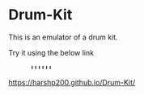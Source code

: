 # Drum-Kit

This is an emulator of a drum kit.

Try it using the below link

          ⬇⬇⬇⬇⬇⬇
https://harshp200.github.io/Drum-Kit/
